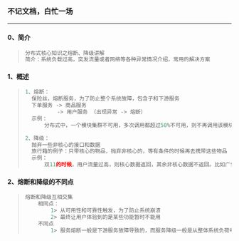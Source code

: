 ### 不记文档，白忙一场

------

#### 0、简介

> ```python
> 分布式核心知识之熔断、降级讲解
> 简介：系统负载过高，突发流量或者网络等各种异常情况介绍，常用的解决方案
> ```

#### 1、概述

> ```python
> 1、熔断：
> 	保险丝，熔断服务，为了防止整个系统故障，包含子和下游服务
> 	下单服务 -> 商品服务
> 		    -> 用户服务 （出现异常 -> 熔断）
> 	示例：
> 		分布式中，一个模块集群不可用，多次调用都超过50%不可用，则不再调用该模块集群。
> 
> 2、降级：
> 	抛弃一些非核心的接口和数据
> 	旅行箱的例子：只带核心的物品，抛弃非核心的，等有条件的时候再去携带这些物品
> 	示例：
> 		双11的时候，用户流量过高，则核心数据返回，其余非核心数据不返回。比如广告，推荐等等。
> ```

#### 2、熔断和降级的不同点

> 	```python
> 	熔断和降级互相交集
> 		相同点：
> 		    1> 从可用性和可靠性触发，为了防止系统崩溃
> 		    2> 最终让用户体验到的是某些功能暂时不能用
> 		不同点
> 			1> 服务熔断一般是下游服务故障导致的，而服务降级一般是从整体系统负荷考虑，由调用方控制
> 	```


